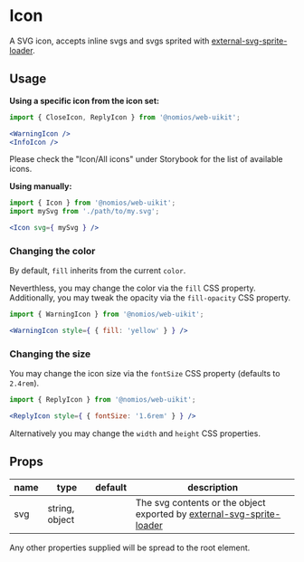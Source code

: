 # Icon

A SVG icon, accepts inline svgs and svgs sprited with [external-svg-sprite-loader](https://github.com/Karify/external-svg-sprite-loader).

## Usage

**Using a specific icon from the icon set:**

```jsx
import { CloseIcon, ReplyIcon } from '@nomios/web-uikit';

<WarningIcon />
<InfoIcon />
```

Please check the "Icon/All icons" under Storybook for the list of available icons.

**Using manually:**

```jsx
import { Icon } from '@nomios/web-uikit';
import mySvg from './path/to/my.svg';

<Icon svg={ mySvg } />
```

### Changing the color

By default, `fill` inherits from the current `color`.

Neverthless, you may change the color via the `fill` CSS property.
Additionally, you may tweak the opacity via the `fill-opacity` CSS property.

```jsx
import { WarningIcon } from '@nomios/web-uikit';

<WarningIcon style={ { fill: 'yellow' } } />

```
### Changing the size

You may change the icon size via the `fontSize` CSS property (defaults to `2.4rem`).

```jsx
import { ReplyIcon } from '@nomios/web-uikit';

<ReplyIcon style={ { fontSize: '1.6rem' } } />
```

Alternatively you may change the `width` and `height` CSS properties.

## Props

| name | type | default | description |
| ---- | ---- | ------- | ----------- |
| svg | string, object | | The svg contents or the object exported by [external-svg-sprite-loader](https://github.com/Karify/external-svg-sprite-loader) |

Any other properties supplied will be spread to the root element.
